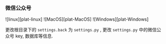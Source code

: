 ### 微信公众号

![linux][plat-linux] ![MacOS][plat-MacOS] ![Windows][plat-Windows]

更改根目录下的 `settings.back` 为 `settings.py` , 更改 `settings.py` 中的微信公众号 key, 数据库等信息.

